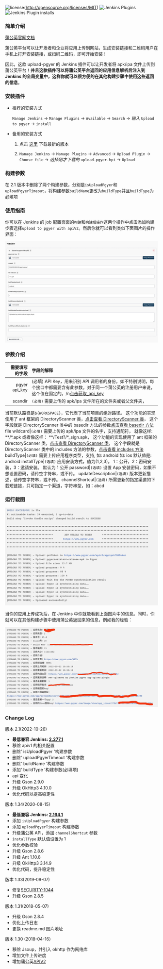 ![license](https://img.shields.io/github/license/mashape/apistatus.svg)(<http://opensource.org/licenses/MIT>)
![Jenkins Plugins](https://img.shields.io/jenkins/plugin/v/upload-pgyer)
![Jenkins Plugin installs](https://img.shields.io/jenkins/plugin/i/upload-pgyer)

### 简单介绍

[蒲公英官网文档](https://www.pgyer.com/doc/view/jenkins_plugin)

蒲公英平台可以让开发者和企业将应用上传到网站，生成安装链接和二维码用户在手机上打开安装链接，或扫码二维码，即可开始安装！

因此，这款 upload-pgyer 的 Jenkins 插件可以让开发者将 apk/ipa 文件上传到蒲公英平台！**并且这款插件可以将蒲公英平台返回的应用信息解析后注入到 Jenkins 的全局变量中，这样你就可以很方便的在其他构建步骤中使用这些返回的信息**。

### 安装插件

- 推荐的安装方式

  `Manage Jenkins` -> `Manage Plugins` -> `Available` -> `Search` -> _输入_ `Upload to pgyer` -> `install`

- 备用的安装方式

  1. 点击 [这里](https://updates.jenkins-ci.org/latest/upload-pgyer.hpi) 下载最新的版本

  2. `Manage Jenkins` -> `Manage Plugins` -> `Advanced` -> `Upload Plugin` -> `Choose file` -> _选择刚才下载的_ `upload-pgyer.hpi` -> `Upload`

### 构建参数

在 2.1 版本中删除了两个构建参数，分别是`isUploadPgyer`和`uploadPgyerTimeout`，将构建参数`buildName`更改为`buildType`并且`buildType`为必填项

### 使用指南

你可以在 Jenkins 的 job 配置页面的`构建`和`构建后操作`这两个操作中点击添加构建步骤选择`upload to pgyer with apiV2`。然后你就可以看到类似下面图片的操作界面：

![screenshot](./images/setting-screenshot.png)

### 参数介绍

| 需要填写的字段 | 字段的解释                                                                                                                                                                                    |
| -------------: | :-------------------------------------------------------------------------------------------------------------------------------------------------------------------------------------------- |
|  pgyer api_key | (必填) API Key，用来识别 API 调用者的身份，如不特别说明，每个接口中都需要含有此参数。对于同一个蒲公英的注册用户来说，这个值在固定的。/n[点击获取\_api_key](https://www.pgyer.com/account/api) |
|        scandir | `(必填)` 需要上传的 apk/ipa 文件所在的文件夹或者父文件夹，                                                                                                                                    |

当前默认路径是`${WORKSPACE}`，它代表了当前项目的绝对路径。
这个功能的实现使用了 ant 框架的 DirectoryScanner 类，[点击查看 DirectoryScanner 类](https://ant.apache.org/manual/api/org/apache/tools/ant/DirectoryScanner.html)，
这个字段就是 DirectoryScanner 类中的 basedir 方法的参数[点击查看 basedir 方法](https://ant.apache.org/manual/api/org/apache/tools/ant/DirectoryScanner.html#basedir)
file wildcard|`(必填)` 需要上传的 apk/ipa 文件的名字，支持通配符，
就像这样: \*\*/\*.apk
或者像这样： \*\*/Test?/\*\_sign.apk，
这个功能的实现使用了 ant 框架的 DirectoryScanner 类，[点击查看 DirectoryScanner 类](https://ant.apache.org/manual/api/org/apache/tools/ant/DirectoryScanner.html)，
这个字段就是 DirectoryScanner 类中的 includes 方法的参数，[点击查看 includes 方法](https://ant.apache.org/manual/api/org/apache/tools/ant/DirectoryScanner.html#includes)
buildType|`(必填)` 需要上传应用程序类型，支持,
如: android
如: ios
默认值是: android
installType|`(选填)` 应用安装方式，值为(1,2,3)。
1：公开，2：密码安装，3：邀请安装。
默认为 1 公开
password|`(选填)` 设置 App 安装密码，如果不想设置密码，请传空字符串，或不传。
updateDescription|`(选填)` 版本更新描述，请传空字符串，或不传。
channelShortcut|`(选填)` 所需更新的指定渠道的下载短链接，只可指定一个渠道，字符串型，如：abcd

### 运行截图

![runing-log](./images/pgyer-app-upload-running-log.png)

当你的应用上传成功后，在 Jenkins 中你就能看到上面图片中的信息。同时，你就可以在其他构建步骤中使用蒲公英返回来的信息，例如我的经验：

![backdata](./images/pgyer-app-upload-backdata.png)

### Change Log

版本 2.1(2022-10-26)

- **最低兼容 Jenkins: [2.277.1](http://mirrors.jenkins.io/war-stable/2.277.1)**
- 移除 apiv1 的相关配置
- 删除' isUploadPgyer '构建参数
- 删除' uploadPgyerTimeout '构建参数
- 删除' buildName '构建参数
- 添加' buildType '构建参数(必填项)
- api 变化
- 升级 Gson 2.9.0
- 升级 OkHttp3 4.10.0
- 优化代码以提高稳定性

版本 1.34(2020-08-15)

- **最低兼容 Jenkins: [2.164.1](http://mirrors.jenkins.io/war-stable/2.164.1)**
- 添加 `isUploadPgyer` 构建参数
- 添加 `uploadPgyerTimeout` 构建参数
- 升级蒲公英 API，添加 `channelShortcut` 参数
- `installType` 默认值设置为 1
- 优化参数校验
- 升级 Gson 2.8.6
- 升级 Ant 1.10.8
- 升级 OkHttp3 3.14.9
- 优化代码，提升稳定性

版本 1.33(2019-09-07)

- 修复[SECURITY-1044](https://issues.jenkins-ci.org/browse/SECURITY-1044)
- 升级 Gson 2.8.5

版本 1.31(2018-05-07)

- 升级 Gson 2.8.4
- 优化上传日志
- 更换 readme.md 图片地址

版本 1.30 (2018-04-16）

- 移除 Jsoup，并引入 okhttp 作为网络库
- 增加文件上传进度
- 增加蒲公英[APIV2](https://www.pgyer.com/doc/view/api#uploadApp)
